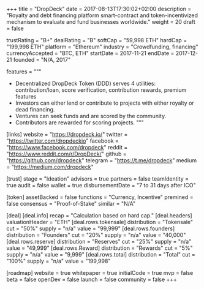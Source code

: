 +++
title = "DropDeck"
date = 2017-08-13T17:30:02+02:00
description = "Royalty and debt financing platform smart-contract and token-incentivized mechanism to evaluate and fund businesses worldwide."
weight = 20
draft = false

trustRating = "B+"
dealRating = "B"
softCap = "59,998 ETH"
hardCap = "199,998 ETH"
platform = "Ethereum"
industry = "Crowdfunding, financing"
currencyAccepted = "BTC, ETH"
startDate = 2017-11-21
endDate = 2017-12-21
founded = "N/A, 2017"

features = """
- Decentralized DropDeck Token (DDD) serves 4 utilities: contribution/loan, score verification, contribution rewards, premium features
- Investors can either lend or contribute to projects with either royalty or dead financing.
- Ventures can seek funds and are scored by the community.
- Contributors are rewarded for scoring projects.
"""

[links]
  website = "https://dropdeck.io/"
  twitter = "https://twitter.com/dropdeckio"
  facebook = "https://www.facebook.com/dropdeck"
  reddit = "https://www.reddit.com/r/DropDeck/"
  github = "https://github.com/dropdeck"
  telegram = "https://t.me/dropdeck"
  medium = "https://medium.com/dropdeck"

[trust]
  stage = "Ideation"
  advisors = true
  partners = false
  teamIdentity = true
  audit = false
  wallet = true
  disbursementDate = "7 to 31 days after ICO"

[token]
  assetBacked = false
  functions = "Currency, Incentive"
  premined = false
  consensus = "Proof-of-Stake"
  similar = "N/A"

[deal]
  [deal.info]
    recap = "Calculation based on hard cap."
  [deal.headers]
    valuationHeader = "ETH"
    [deal.rows.tokensale]
      distribution = "Tokensale"
      cut = "50%"
      supply = "n/a"
      value = "99,999"
    [deal.rows.founders]
      distribution = "Founders"
      cut = "20%"
      supply = "n/a"
      value = "40,000"
    [deal.rows.reserve]
      distribution = "Reserves"
      cut = "25%"
      supply = "n/a"
      value = "49,999"
    [deal.rows.Reward]
      distribution = "Rewards"
      cut = "5%"
      supply = "n/a"
      value = "9,999"
    [deal.rows.total]
      distribution = "Total"
      cut = "100%"
      supply = "n/a"
      value = "199,998"

[roadmap]
  website = true
  whitepaper = true
  initialCode = true
  mvp = false
  beta = false
  openDev = false
  launch = false
  community = false
+++
